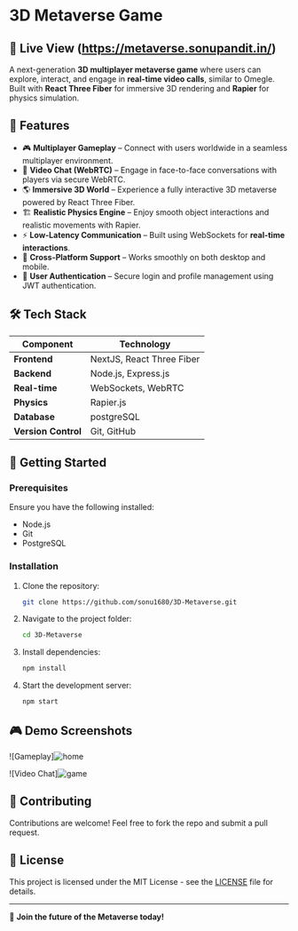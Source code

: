 # 3D Metaverse Game

## 🌟 Live View (https://metaverse.sonupandit.in/)

A next-generation **3D multiplayer metaverse game** where users can explore, interact, and engage in **real-time video calls**, similar to Omegle. Built with **React Three Fiber** for immersive 3D rendering and **Rapier** for physics simulation.

## 🌟 Features

- 🎮 **Multiplayer Gameplay** – Connect with users worldwide in a seamless multiplayer environment.
- 🎥 **Video Chat (WebRTC)** – Engage in face-to-face conversations with players via secure WebRTC.
- 🌎 **Immersive 3D World** – Experience a fully interactive 3D metaverse powered by React Three Fiber.
- 🏗️ **Realistic Physics Engine** – Enjoy smooth object interactions and realistic movements with Rapier.
- ⚡ **Low-Latency Communication** – Built using WebSockets for **real-time interactions**.
- 📱 **Cross-Platform Support** – Works smoothly on both desktop and mobile.
- 🔐 **User Authentication** – Secure login and profile management using JWT authentication.

## 🛠️ Tech Stack

| Component       | Technology |
|----------------|------------|
| **Frontend**   | NextJS, React Three Fiber |
| **Backend**    | Node.js, Express.js |
| **Real-time**  | WebSockets, WebRTC |
| **Physics**    | Rapier.js |
| **Database**   | postgreSQL |
| **Version Control** | Git, GitHub |

## 🚀 Getting Started

### Prerequisites

Ensure you have the following installed:
- Node.js
- Git
- PostgreSQL


### Installation

1. Clone the repository:
   ```bash
   git clone https://github.com/sonu1680/3D-Metaverse.git
   ```
2. Navigate to the project folder:
   ```bash
   cd 3D-Metaverse
   ```
3. Install dependencies:
   ```bash
   npm install
   ```
4. Start the development server:
   ```bash
   npm start
   ```

## 🎮 Demo Screenshots

![Gameplay]![home](https://github.com/user-attachments/assets/91a42262-a358-438a-8c27-9a49c5ac04fb)

![Video Chat]![game](https://github.com/user-attachments/assets/688104ce-69ae-4c68-841d-ff570c83be42)


## 🤝 Contributing

Contributions are welcome! Feel free to fork the repo and submit a pull request.

## 📜 License

This project is licensed under the MIT License - see the [LICENSE](LICENSE) file for details.

---

🚀 **Join the future of the Metaverse today!**

